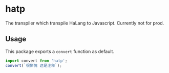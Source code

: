 # hatp

The transpiler which transpile HaLang to Javascript. Currently not for prod.

## Usage

This package exports a `convert` function as default.

```js
import convert from 'hatp';
convert(`很惭愧 这是注释`);
```
